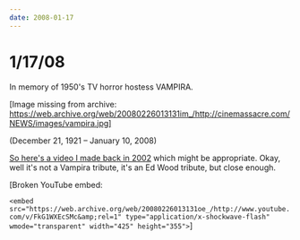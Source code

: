 ```yaml
---
date: 2008-01-17
---
```

# 1/17/08

In memory of 1950's TV horror hostess
VAMPIRA.

[Image missing from archive: https://web.archive.org/web/20080226013131im_/http://cinemassacre.com/NEWS/images/vampira.jpg]

(December 21, 1921 – January 10, 2008)

[So here's a video I made back in 2002](https://web.archive.org/web/20080226013131/http://www.youtube.com/watch?v=FkG1WXEcSMc) which might be appropriate. Okay, well it's not a Vampira tribute, it's an Ed Wood tribute, but close enough.

[Broken YouTube embed: 

`<embed src="https://web.archive.org/web/20080226013131oe_/http://www.youtube.com/v/FkG1WXEcSMc&amp;rel=1" type="application/x-shockwave-flash" wmode="transparent" width="425" height="355">`]